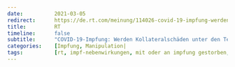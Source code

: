 ```yaml
---
date:          2021-03-05
redirect:      https://de.rt.com/meinung/114026-covid-19-impfung-werden-kollateralschaden/
title:         RT
timeline:      false
subtitle:      "COVID-19-Impfung: Werden Kollateralschäden unter den Teppich gekehrt?"
categories:    [Impfung, Manipulation|
tags:          [rt, impf-nebenwirkungen, mit oder an impfung gestorben, pei]
---
```

